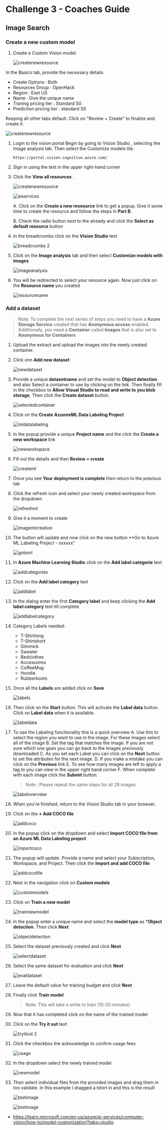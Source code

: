 # Challenge 3 - Coaches Guide

## Image Search

### Create a new custom model

1. Create a Custom Vision model.

   ![createnewresource](images/custom_vision.png)
   
 In the Basics tab, provide the necessary details.
    
 - Create Options : Both
 - Resources Group : OpenHack
 - Region : East US
 - Name : Give the unique name
 - Traning pricing tier : Standard S0
 - Prediction pricing tier : standard S0
    
 Keeping all other tabs default. Click on "Review + Create" to finalize and create it.

   ![createnewresource](images/custom_vision-1.png)
   
1. Login to the vision portal Begin by going to Vision Studio , selecting the Image analysis tab. Then select the Customize models tile.
    
    ```
    https://portal.vision.cognitive.azure.com/
    ```
1. Sign in using the text in the upper right-hand corner

1. Click the **View all resources** .

   ![createnewresource](images/view_all-1.png)

    ![aiservices](images/aiservices.png)
    
    A. Click on the **Create a new reseource** link to get a popup. Give it some time to create the resource and follow the steps in **Part B**.
    
    B. Check the radio button next to the already and click the **Select as default resource** button 

    
1. In the breadcrumbs click on the **Vision Studio** text

    ![breadcrumbs 2](images/breadcrums-2.png)
    
1. Click on the **Image analysis** tab and then select **Customize models with images**

    ![imageanalysis](images/getstarted.png)
    
1. You will be redirected to select your resource again. Now just click on the **Resource name** you created

    ![resourcename](images/view_all-1-2.png)
    
### Add a dataset
> Note: To complete the next series of steps you need to have a **Azure Storage Service** created that has **Anonymous access** enabled. Additionally, you need a **Container** called **Images** that is also set to **Anonymous for Containers** 

1. Upload the extract and upload the images into the newly created container.

1. Click onn **Add new dataset**

    ![newdataset](images/ad-newdataset.png)
    
1. Provide a unique **datasetname** and set the model to **Object detection** and also Select a container to use by clicking on the link. Then finally fill in the checkbox to **Allow Visual Studio to read and write to you blob storage**, Then click the **Create dataset** button.

    ![selectedcontainer](images/dataset-1.png)  

1. Click on the **Create AzumreML Data Labeling Project**

    ![mldatalabeling](images/create_azure-ml.png)

1. In the popup provide a unique **Project name** and the click the **Create a new workspace** link

    ![newworkspace](images/newworkspace-1.png)
    
1. Fill out the details and then **Review + create**

    ![createml](images/AML.png)
    
1. Once you see **Your deployment is complete** then return to the previous tab
    
1. Click the refresh icon and select your newly created workspace from the dropdown

    ![refreshml](images/AML-01.png)
    
1. Give it a moment to create

    ![imagemlcreation](images/imagemlcreation-1.png)
    
1. The button will update and now click on the new button **Go to Azure ML Labeling Project - xxxxxx"

    ![gotoml](images/gotoml-1.png)
    
1. In **Azure Machine Learning Studio** click on the **Add label categorie** text

    ![addcategories](images/addcategories-1.png)
    
1. Click on the **Add label category** text

    ![addlabel](images/addlabelcat.png)
    
1. In the dialog enter the first **Category label** and keep clicking the **Add label category** text till complete

    ![addlabelcategory](images/addlabelcategory-1.png)
    
1. Category Labels needed:
    * T-Shirtlong
    * T-Shirtshort
    * Gimmick
    * Sweater
    * Bedclothes
    * Accessoires
    * CoffeeMug
    * Hoodie
    * Rubberboots

1. Once all the **Labels** are added click on **Save**

    ![labels](images/labels-1.png)
    
1. Then click on the **Start** button. This will activate the **Label data** button. Click on **Label data** when it is available.

    ![labeldata](images/start-stop.png)
    
1. To use the Labeling functionality this is a quick overview
    A. Use this to select the region you want to use in the image. For these images select all of the image
    B. Set the tag that matches the image. If you are not sure which one goes you can go back to the Images previously downloaded
    C. As you set each Label you can click on the **Next** button to set the attributes for the next image.
    D. If you make a mistake you can click on the **Previous** link
    E. To see how many images are left to apply a tag to you can view in the upper right hand corner
    F. When complete with each image click the **Submit** button.
    
   >Note : Please repeat the same steps for all 28 images.

    ![labeloverview](images/boots.png)
    
1. When you're finished, return to the Vision Studio tab in your browser.

1. Click on the **+ Add COCO file**

    ![addcoco](images/addcoco-1.png)
    
1. In the popup click on the dropdown and select **Import COCO file from an Azure ML Data Labeling project**

    ![importcoco](images/importcoco-1.png)
    
1. The popup will update. Provide a name and select your Subscription, Workspace, and Project. Then click the **Import and add COCO file**

    ![addcocofile](images/addcocofile-1.png)
    
1. Next in the navigation click on **Custom models**

    ![custommodels](images/custommodels-1.png)
    
1. Click on **Train a new model**

    ![trainnewmodel](images/trainnewmodel-1.png)
    
1. In the popup enter a unique name and select the **model type** as ***Object detection**. Then click **Next**

    ![objectdetection](images/objectdetection-1.png)
    
1. Select the dataset previously created and click **Next**

    ![selectdataset](images/selectdataset-1.png)
    
1. Select the same dataset for evaluation and click **Next**

    ![evaldataset](images/evaldataset-1.png)
    
1. Leave the default value for training budget and click **Next**

1. Finally click **Train model**
    > Note: This will take a while to train (10-20 minutes)

1. Now that it has completed click on the name of the trained model

1. Click on the **Try it out** text

    ![tryitout 2](images/tryitout2-1.png)
    
1. Click the checkbox the acknowledge to confirm usage fees

    ![usage](images/usage-1.png)
    
1. In the dropdown select the newly trained model

    ![newmodel](images/newmodel-1.png)
    
1. Then select individual files from the provided images and drag them in too validate. In this example I dragged a tshirt in and this is the result

    ![testimage](images/testimage-1.png)






    ![testimage](images/testimage-1-1.png)





- https://learn.microsoft.com/en-us/azure/ai-services/computer-vision/how-to/model-customization?tabs=studio


